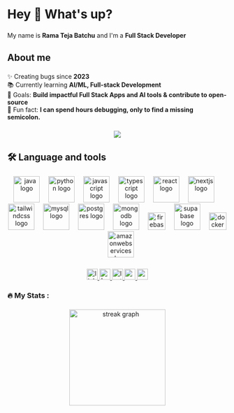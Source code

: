 <h1 align="left">Hey 👋 What's up?</h1>

###

<p align="left">My name is <b>Rama Teja Batchu</b> and I'm a <b>Full Stack Developer</b></p>

###

<h2 align="left">About me</h2>

###

<p align="left">
  ✨ Creating bugs since <strong>2023</strong> <br>
  📚 Currently learning <strong>AI/ML, Full-stack Development</strong> <br>
  🎯 Goals: <strong>Build impactful Full Stack Apps and AI tools & contribute to open-source</strong> <br>
  🎲 Fun fact: <strong>I can spend hours debugging, only to find a missing semicolon.</strong>
</p>

###
<div align="center">
  <img src="https://visitor-badge.laobi.icu/badge?page_id=ramateja99.ramateja99&"  />
</div>

###

<h2 align="left">🛠 Language and tools</h2>

###

<div align="center">
  <img src="https://skillicons.dev/icons?i=java" height="60" alt="java logo"  />
  <img width="12" />
   <img src="https://skillicons.dev/icons?i=python" height="60" alt="python logo"  />
  <img width="12" />
  <img src="https://skillicons.dev/icons?i=js" height="60" alt="javascript logo"  />
  <img width="12" />
   <img src="https://skillicons.dev/icons?i=ts" height="60" alt="typescript logo"  />
  <img width="12" />
   <img src="https://skillicons.dev/icons?i=react" height="60" alt="react logo"  />
  <img width="12" />
  <img src="https://skillicons.dev/icons?i=nextjs" height="60" alt="nextjs logo"  />
  <img width="12" />
  <img src="https://skillicons.dev/icons?i=tailwind" height="60" alt="tailwindcss logo"  />
  <img width="12" />
   <img src="https://skillicons.dev/icons?i=mysql" height="60" alt="mysql logo"  />
  <img width="12" />
  <img src="https://skillicons.dev/icons?i=postgres" height="60" alt="postgres logo"  />
  <img width="12" />
  <img src="https://skillicons.dev/icons?i=mongodb" height="60" alt="mongodb logo"  />
  <img width="12" />
  <img src="https://skillicons.dev/icons?i=firebase" height="40" alt="firebase logo"  />
  <img width="12" />
  <img src="https://skillicons.dev/icons?i=supabase" height="60" alt="supabase logo"  />
  <img width="12" />
  <img src="https://cdn.jsdelivr.net/gh/devicons/devicon/icons/docker/docker-plain-wordmark.svg" height="40" alt="docker logo"  />
  <img width="12" />
  <img src="https://skillicons.dev/icons?i=aws" height="60" alt="amazonwebservices logo"  />
  
</div>

###

<div align="center">
  <a href="https://www.linkedin.com/in/batchuvenkatadharmaramateja/">
  <img src="https://img.shields.io/static/v1?message=LinkedIn&logo=linkedin&label=&color=0077B5&logoColor=white&labelColor=&style=for-the-badge" height="25" alt="linkedin logo"/>
  </a>
  <a href="https://www.hackerrank.com/profile/h2200032668">
  <img src="https://img.shields.io/static/v1?message=HackerRank&logo=hackerrank&label=&color=0A0A0A&logoColor=white&labelColor=&style=for-the-badge" height="25" alt="hackerrank logo"  />
  </a>
  <a href="https://leetcode.com/u/2200032668/">
<img src="https://img.shields.io/static/v1?message=LeetCode&logo=leetcode&label=&color=FFA116&logoColor=white&labelColor=&style=for-the-badge" height="25" alt="leetcode logo" />
</a>
  <a href="https://www.codechef.com/users/ramateja32668">
<img src="https://img.shields.io/static/v1?message=CodeChef&logo=codechef&label=&color=5B4638&logoColor=white&labelColor=&style=for-the-badge" height="25" alt="codechef logo" />
</a>
<a href="https://www.geeksforgeeks.org/user/ramateja32668/">
<img src="https://img.shields.io/static/v1?message=GeeksforGeeks&logo=geeksforgeeks&label=&color=0F9D58&logoColor=white&labelColor=&style=for-the-badge" height="25" alt="geeksforgeeks logo" />
</a>
 </div>

###

<h3 align="left">🔥   My Stats :</h3>

###

<div align="center">
  <img src="https://streak-stats.demolab.com?user=ramateja99&locale=en&mode=daily&theme=dark&hide_border=false&border_radius=5&order=3" height="220" alt="streak graph"  />
</div>

###



